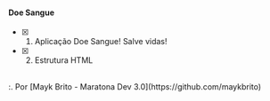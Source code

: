 #### Doe Sangue

- [x] 1. Aplicação Doe Sangue! Salve vidas!
- [x] 2. Estrutura HTML 

<br/>
:. Por [Mayk Brito - Maratona Dev 3.0](https://github.com/maykbrito)